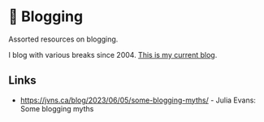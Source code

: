 # 📝 Blogging

Assorted resources on blogging.

I blog with various breaks since 2004. [This is my current blog](https://blog.lukaszwojcik.net/).

## Links

- https://jvns.ca/blog/2023/06/05/some-blogging-myths/ - Julia Evans: Some blogging myths
